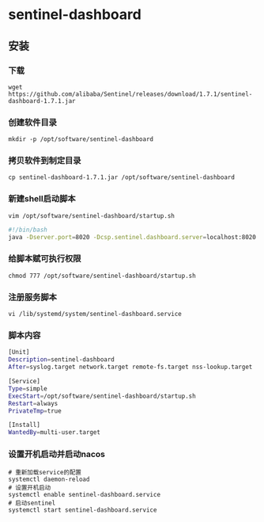# sentinel-dashboard

## 安装

### 下载

```shell
wget https://github.com/alibaba/Sentinel/releases/download/1.7.1/sentinel-dashboard-1.7.1.jar
```

### 创建软件目录

```shell
mkdir -p /opt/software/sentinel-dashboard
```

### 拷贝软件到制定目录

```shell
cp sentinel-dashboard-1.7.1.jar /opt/software/sentinel-dashboard
```

### 新建shell启动脚本

```
vim /opt/software/sentinel-dashboard/startup.sh
```

```sh
#!/bin/bash
java -Dserver.port=8020 -Dcsp.sentinel.dashboard.server=localhost:8020 -Dproject.name=sentinel-dashboard -Dcsp.sentinel.api.port=8021 -jar /opt/software/sentinel-dashboard/sentinel-dashboard-1.7.1.jar
```

### 给脚本赋可执行权限

```
chmod 777 /opt/software/sentinel-dashboard/startup.sh
```

### 注册服务脚本

```shell
vi /lib/systemd/system/sentinel-dashboard.service
```

### 脚本内容

```sh
[Unit]
Description=sentinel-dashboard
After=syslog.target network.target remote-fs.target nss-lookup.target

[Service]
Type=simple 
ExecStart=/opt/software/sentinel-dashboard/startup.sh
Restart=always 
PrivateTmp=true

[Install]
WantedBy=multi-user.target
```

### 设置开机启动并启动nacos

```shell
# 重新加载service的配置
systemctl daemon-reload
# 设置开机启动
systemctl enable sentinel-dashboard.service
# 启动sentinel
systemctl start sentinel-dashboard.service
```

